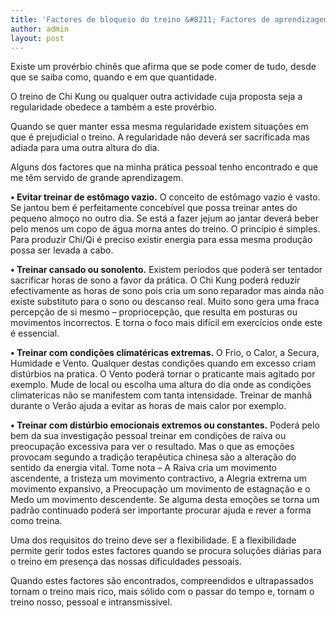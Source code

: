 ```yaml
---
title: 'Factores de bloqueio do treino &#8211; Factores de aprendizagem.'
author: admin
layout: post
---
```

Existe um provérbio chinês que afirma que se pode comer de tudo, desde que se saiba como, quando e em que quantidade.

O treino de Chi Kung ou qualquer outra actividade cuja proposta seja a regularidade obedece a também a este provérbio.

Quando se quer manter essa mesma regularidade existem situações em que é prejudicial o treino. A regularidade não deverá ser sacrificada mas adiada para uma outra altura do dia.

Alguns dos factores que na minha prática pessoal tenho encontrado e que me têm servido de grande aprendizagem.

**• Evitar treinar de estômago vazio.** O conceito de estômago vazio é vasto. Se jantou bem é perfeitamente concebível que possa treinar antes do pequeno almoço no outro dia. Se está a fazer jejum ao jantar deverá beber pelo menos um copo de água morna antes do treino. O princípio é simples. Para produzir Chi/Qi é preciso existir energia para essa mesma produção possa ser levada a cabo.

**• Treinar cansado ou sonolento.** Existem períodos que poderá ser tentador sacrificar horas de sono a favor da prática. O Chi Kung poderá reduzir efectivamente as horas de sono pois cria um sono reparador mas ainda não existe substituto para o sono ou descanso real. Muito sono gera uma fraca percepção de si mesmo &#8211; propriocepção, que resulta em posturas ou movimentos incorrectos. E torna o foco mais difícil em exercícios onde este é essencial.

**• Treinar com condições climatéricas extremas.** O Frio, o Calor, a Secura, Humidade e Vento. Qualquer destas condições quando em excesso criam distúrbios na pratica. O Vento poderá tornar o praticante mais agitado por exemplo. Mude de local ou escolha uma altura do dia onde as condições climatericas não se manifestem com tanta intensidade. Treinar de manhã durante o Verão ajuda a evitar as horas de mais calor por exemplo.

**• Treinar com distúrbio emocionais extremos ou constantes.** Poderá pelo bem da sua investigação pessoal treinar em condições de raiva ou preocupação excessiva para ver o resultado. Mas o que as emoções provocam segundo a tradição terapêutica chinesa são a alteração do sentido da energia vital. Tome nota &#8211; A Raiva cria um movimento ascendente, a tristeza um movimento contractivo, a Alegria extrema um movimento expansivo, a Preocupação um movimento de estagnação e o Medo um movimento descendente. Se alguma desta emoções se torna um padrão continuado poderá ser importante procurar ajuda e rever a forma como treina.

Uma dos requisitos do treino deve ser a flexibilidade. E a flexibilidade permite gerir todos estes factores quando se procura soluções diárias para o treino em presença das nossas dificuldades pessoais.

Quando estes factores são encontrados, compreendidos e ultrapassados tornam o treino mais rico, mais sólido com o passar do tempo e, tornam o treino nosso, pessoal e intransmissivel.
